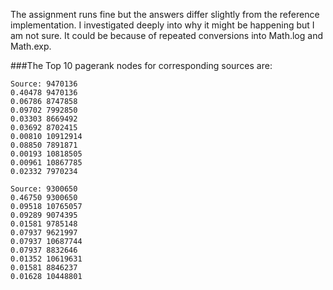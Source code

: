 The assignment runs fine but the answers differ slightly from the reference implementation. I investigated deeply into why it might be happening but I am not sure. It could be because of repeated conversions 
into Math.log and Math.exp.

###The Top 10 pagerank nodes for corresponding sources are:

	Source: 9470136
	0.40478 9470136
	0.06786 8747858
	0.09702 7992850
	0.03303 8669492
	0.03692 8702415
	0.00810 10912914
	0.08850 7891871
	0.00193 10818505
	0.00961 10867785
	0.02332 7970234

	Source: 9300650
	0.46750 9300650
	0.09518 10765057
	0.09289 9074395
	0.01581 9785148
	0.07937 9621997
	0.07937 10687744
	0.07937 8832646
	0.01352 10619631
	0.01581 8846237
	0.01628 10448801

